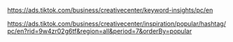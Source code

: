 https://ads.tiktok.com/business/creativecenter/keyword-insights/pc/en


https://ads.tiktok.com/business/creativecenter/inspiration/popular/hashtag/pc/en?rid=9w4zr02g6tf&region=all&period=7&orderBy=popular
